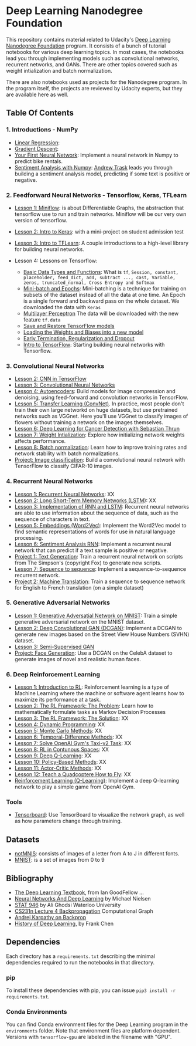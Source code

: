 # Deep Learning Nanodegree Foundation

This repository contains material related to Udacity's [Deep Learning Nanodegree Foundation](https://www.udacity.com/course/deep-learning-nanodegree-foundation--nd101) program. It consists of a bunch of tutorial notebooks for various deep learning topics. In most cases, the notebooks lead you through implementing models such as convolutional networks, recurrent networks, and GANs. There are other topics covered such as weight intialization and batch normalization.

There are also notebooks used as projects for the Nanodegree program. In the program itself, the projects are reviewed by Udacity experts, but they are available here as well.

## Table Of Contents

### 1. Introductions - NumPy

* [Linear Regression](https://github.com/geilerloui/deep-learning/blob/master/linear-regression/Regression.ipynb):
* [Gradient Descent](https://github.com/geilerloui/deep-learning/blob/master/gradient-descent/GradientDescent.ipynb): 
* [Your First Neural Network](https://github.com/udacity/deep-learning/tree/master/first-neural-network): Implement a neural network in Numpy to predict bike rentals.
* [Sentiment Analysis with Numpy](https://github.com/udacity/deep-learning/tree/master/sentiment-network): [Andrew Trask](http://iamtrask.github.io/) leads you through building a sentiment analysis model, predicting if some text is positive or negative.

### 2. Feedforward Neural Networks - Tensorflow, Keras, TFLearn

* [Lesson 1: Miniflow](): is about Differentiable Graphs, the abstraction that tensorflow use to run and train networks. Miniflow will be our very own version of tensorflow.
* [Lesson 2: Intro to Keras](https://github.com/geilerloui/deep-learning/tree/master/student-admissions-keras): with a mini-project on student admission test
* [Lesson 3: Intro to TFLearn](https://github.com/udacity/deep-learning/tree/master/intro-to-tflearn): A couple introductions to a high-level library for building neural networks.

* Lesson 4: Lessons on Tensorflow: 
  * [Basic Data Types and Functions](https://github.com/geilerloui/deep-learning/blob/master/Lesson_NeuralNets/Intro_to_TensorFlow.ipynb): What is ```tf```, ```Session, constant, placeholder, feed_dict, add, subtract ..., cast, Variable, zeros, truncated_normal, Cross Entropy and Softmax```
  * [Mini-batch and Epochs](https://github.com/geilerloui/deep-learning/blob/master/Lesson_NeuralNets/Mini-batch_Epochs.ipynb): Mini-batching is a technique for training on subsets of the dataset instead of all the data at one time. An Epoch is a single forward and backward pass on the whole dataset. We downloaded the data with ```Keras```
  * [Multilayer Perceptron](https://github.com/geilerloui/deep-learning/blob/master/Lesson_NeuralNets/Deep_Neural_Network-1.ipynb) The data will be downloaded with the new feature ```tf.data```
  * [Save and Restore TensorFlow models](https://github.com/geilerloui/deep-learning/blob/master/Lesson_NeuralNets/Deep_Neural_Network-2_Save_Restore_models.ipynb)
  * [Loading the Weights and Biases into a new model](https://github.com/geilerloui/deep-learning/blob/master/Lesson_NeuralNets/Deep_Neural_Network-3_Loading_weights_in_new_model.ipynb)
  * [Early Termination, Regularization and Dropout](https://github.com/geilerloui/deep-learning/blob/master/Lesson_NeuralNets/Deep_Neural_Network-4_Early_termination_regularization_dropout.ipynb)
  * [Intro to TensorFlow](https://github.com/udacity/deep-learning/tree/master/intro-to-tensorflow): Starting building neural networks with Tensorflow.


### 3. Convolutional Neural Networks

* [Lesson 2: CNN in TensorFlow]()
* [Lesson 3: Convolutional Neural Networks]()
* [Lesson 4: Autoencoders](https://github.com/udacity/deep-learning/tree/master/autoencoder): Build models for image compression and denoising, using feed-forward and convolution networks in TensorFlow.
* [Lesson 5: Transfer Learning (ConvNet)](https://github.com/udacity/deep-learning/tree/master/transfer-learning). In practice, most people don't train their own large networkd on huge datasets, but use pretrained networks such as VGGnet. Here you'll use VGGnet to classify images of flowers without training a network on the images themselves.
* [Lesson 6: Deep Learning for Cancer Detection with Sebastian Thrun]()
* [Lesson 7: Weight Intialization](https://github.com/udacity/deep-learning/tree/master/weight-initialization): Explore how initializing network weights affects performance.
* [Lesson 8: Batch normalization](https://github.com/udacity/deep-learning/tree/master/batch-norm): Learn how to improve training rates and network stability with batch normalizations.
* [Project: Image classification](https://github.com/udacity/deep-learning/tree/master/image-classification): Build a convolutional neural network with TensorFlow to classify CIFAR-10 images.

### 4. Recurrent Neural Networks

* [Lesson 1: Recurrent Neural Networks](): XX
* [Lesson 2: Long Short-Term Memory Networks (LSTM)](): XX
* [Lesson 3: Implementation of RNN and LSTM](https://github.com/udacity/deep-learning/tree/master/intro-to-rnns): Recurrent neural networks are able to use information about the sequence of data, such as the sequence of characters in text.
* [Lesson 5: Embeddings (Word2Vec)](https://github.com/udacity/deep-learning/tree/master/embeddings): Implement the Word2Vec model to find semantic representations of words for use in natural language processing.
* [Lesson 6: Sentiment Analysis RNN](https://github.com/udacity/deep-learning/tree/master/sentiment-rnn): Implement a recurrent neural network that can predict if a text sample is positive or negative.
* [Project 1: Text Generation](https://github.com/udacity/deep-learning/tree/master/tv-script-generation): Train a recurrent neural network on scripts from The Simpson's (copyright Fox) to generate new scripts.
* [Lesson 7: Sequence to sequence](https://github.com/udacity/deep-learning/tree/master/seq2seq): Implement a sequence-to-sequence recurrent network.
* [Project 2: Machine Translation](https://github.com/udacity/deep-learning/tree/master/language-translation): Train a sequence to sequence network for English to French translation (on a simple dataset)

### 5. Generative Adversarial Networks

* [Lesson 1: Generative Adversatial Network on MNIST](https://github.com/udacity/deep-learning/tree/master/gan_mnist): Train a simple generative adversarial network on the MNIST dataset.
* [Lesson 2: Deep Convolutional GAN (DCGAN)](https://github.com/udacity/deep-learning/tree/master/dcgan-svhn): Implement a DCGAN to generate new images based on the Street View House Numbers (SVHN) dataset.
* [Lesson 3: Semi-Supervised GAN](https://github.com/geilerloui/deep-learning/tree/master/semi-supervised)
* [Project: Face Generation](https://github.com/udacity/deep-learning/tree/master/face_generation): Use a DCGAN on the CelebA dataset to generate images of novel and realistic human faces.

### 6. Deep Reinforcement Learning

* [Lesson 1: Introduction to RL](https://github.com/geilerloui/deep-learning/blob/master/reinforcement-learning/Lesson-1.md): Reinforcement learning is a type of Machine Learning where the machine or software agent learns how to maximize its performance at a task.
* [Lesson 2: The RL Framework: The Problem](): Learn how to mathematically formulate tasks as Markov Decision Processes
* [Lesson 3: The RL Framework: The Solution](): XX
* [Lesson 4: Dynamic Programming](): XX
* [Lesson 5: Monte Carlo Methods](): XX
* [Lesson 6: Temporal-Difference Methods](): XX
* [Lesson 7: Solve OpenAI Gym's Taxi-v2 Task](): XX
* [Lesson 8: RL in Contunous Spaces](): XX
* [Lesson 9: Deep Q-Learning](): XX
* [Lesson 10: Policy-Based Methods](): XX
* [Lesson 11: Actor-Critic Methods](): XX
* [Lesson 12: Teach a Quadcoptere How to Fly](): XX
* [Reinforcement Learning (Q-Learning)](https://github.com/udacity/deep-learning/tree/master/reinforcement): Implement a deep Q-learning network to play a simple game from OpenAI Gym.

### Tools

* [Tensorboard](https://github.com/udacity/deep-learning/tree/master/tensorboard): Use TensorBoard to visualize the network graph, as well as how parameters change through training.


## Datasets
* [notMNIS](http://yaroslavvb.blogspot.com/2011/09/notmnist-dataset.html): consists of images of a letter from A to J in different fonts.
* [MNIST](https://fr.wikipedia.org/wiki/Base_de_donn%C3%A9es_MNIST): is a set of images from 0 to 9


## Bibliography
* [The Deep Learning Textbook](http://www.deeplearningbook.org/), from Ian GoodFellow ...
* [Neural Networks And Deep Learning](http://neuralnetworksanddeeplearning.com/) by Michael Nielsen
* [STAT 946](https://www.youtube.com/watch?v=XTWPyW2mTUg&list=PLehuLRPyt1HxTolYUWeyyIoxDabDmaOSB) by Ali Ghodsi Waterloo University
* [CS231n Lecture 4 Backpropagation](https://www.youtube.com/watch?v=59Hbtz7XgjM) Computational Graph
* [Andrej Karpathy on Backprop](https://medium.com/@karpathy/yes-you-should-understand-backprop-e2f06eab496b)
* [History of Deep Learning](https://www.youtube.com/watch?v=ht6fLrar91U), by Frank Chen

## Dependencies

Each directory has a `requirements.txt` describing the minimal dependencies required to run the notebooks in that directory.

### pip

To install these dependencies with pip, you can issue `pip3 install -r requirements.txt`.

### Conda Environments

You can find Conda environment files for the Deep Learning program in the `environments` folder. Note that environment files are platform dependent. Versions with `tensorflow-gpu` are labeled in the filename with "GPU".
